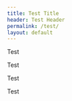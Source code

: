 ```yaml
---
title: Test Title
header: Test Header
permalink: /test/
layout: default
---
```

<p>
Test
</p>
<p>
Test
</p>
<p>
Test
</p>
<p>
Test
</p>
